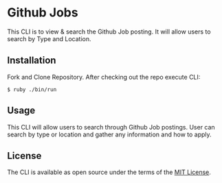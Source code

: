 # Github Jobs
This CLI is to view & search the Github Job posting. It will allow users to search by Type and Location. 

## Installation
Fork and Clone Repository. After checking out the repo execute CLI:

    $ ruby ./bin/run

## Usage
This CLI will allow users to search through Github Job postings. User can search by type or location and gather any information and how to apply. 


## License
The CLI is available as open source under the terms of the [MIT License](http://opensource.org/licenses/MIT).

